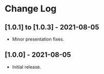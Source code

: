 # Change Log

## [1.0.1] to [1.0.3] - 2021-08-05

- Minor presentation fixes.

## [1.0.0] - 2021-08-05

- Initial release.